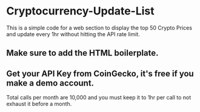 # Cryptocurrency-Update-List
This is a simple code for a web section to display the top 50 Crypto Prices and update every 1hr without hitting the API rate limit.

## Make sure to add the HTML boilerplate.

## Get your API Key from CoinGecko, it's free if you make a demo account.
Total calls per month are 10,000 and you must keep it to 1hr per call to not exhaust it before a month.
